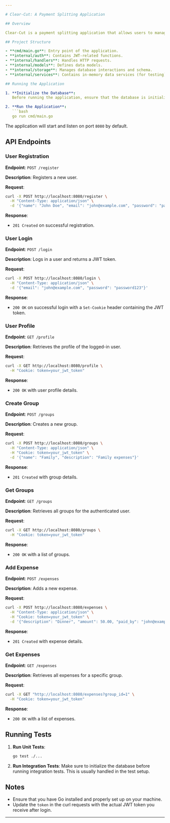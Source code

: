 ```yaml
---

# Clear-Cut: A Payment Splitting Application

## Overview

Clear-Cut is a payment splitting application that allows users to manage expenses and group them accordingly. Users can register, log in, manage groups, and record expenses. 

## Project Structure

- **cmd/main.go**: Entry point of the application.
- **internal/auth**: Contains JWT-related functions.
- **internal/handlers**: Handles HTTP requests.
- **internal/models**: Defines data models.
- **internal/storage**: Manages database interactions and schema.
- **internal/services**: Contains in-memory data services (for testing).

## Running the Application

1. **Initialize the Database**:
   Before running the application, ensure that the database is initialized. You can do this by running the application, which will automatically set up the database and tables.

2. **Run the Application**:
   ```bash
   go run cmd/main.go
   ```

   The application will start and listen on port `8080` by default.

## API Endpoints

### User Registration

**Endpoint**: `POST /register`

**Description**: Registers a new user.

**Request**:
```bash
curl -X POST http://localhost:8080/register \
  -H "Content-Type: application/json" \
  -d '{"name": "John Doe", "email": "john@example.com", "password": "password123"}'
```

**Response**: 
- `201 Created` on successful registration.

### User Login

**Endpoint**: `POST /login`

**Description**: Logs in a user and returns a JWT token.

**Request**:
```bash
curl -X POST http://localhost:8080/login \
  -H "Content-Type: application/json" \
  -d '{"email": "john@example.com", "password": "password123"}'
```

**Response**:
- `200 OK` on successful login with a `Set-Cookie` header containing the JWT token.

### User Profile

**Endpoint**: `GET /profile`

**Description**: Retrieves the profile of the logged-in user.

**Request**:
```bash
curl -X GET http://localhost:8080/profile \
  -H "Cookie: token=your_jwt_token"
```

**Response**:
- `200 OK` with user profile details.

### Create Group

**Endpoint**: `POST /groups`

**Description**: Creates a new group.

**Request**:
```bash
curl -X POST http://localhost:8080/groups \
  -H "Content-Type: application/json" \
  -H "Cookie: token=your_jwt_token" \
  -d '{"name": "Family", "description": "Family expenses"}'
```

**Response**:
- `201 Created` with group details.

### Get Groups

**Endpoint**: `GET /groups`

**Description**: Retrieves all groups for the authenticated user.

**Request**:
```bash
curl -X GET http://localhost:8080/groups \
  -H "Cookie: token=your_jwt_token"
```

**Response**:
- `200 OK` with a list of groups.

### Add Expense

**Endpoint**: `POST /expenses`

**Description**: Adds a new expense.

**Request**:
```bash
curl -X POST http://localhost:8080/expenses \
  -H "Content-Type: application/json" \
  -H "Cookie: token=your_jwt_token" \
  -d '{"description": "Dinner", "amount": 50.00, "paid_by": "john@example.com", "group_id": 1}'
```

**Response**:
- `201 Created` with expense details.

### Get Expenses

**Endpoint**: `GET /expenses`

**Description**: Retrieves all expenses for a specific group.

**Request**:
```bash
curl -X GET "http://localhost:8080/expenses?group_id=1" \
  -H "Cookie: token=your_jwt_token"
```

**Response**:
- `200 OK` with a list of expenses.

## Running Tests

1. **Run Unit Tests**:
   ```bash
   go test ./...
   ```

2. **Run Integration Tests**:
   Make sure to initialize the database before running integration tests. This is usually handled in the test setup.

## Notes

- Ensure that you have Go installed and properly set up on your machine.
- Update the `token` in the curl requests with the actual JWT token you receive after login.

---
```

